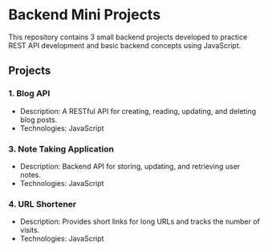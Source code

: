 # Backend Mini Projects

This repository contains 3 small backend projects developed to practice REST API development and basic backend concepts using JavaScript.

## Projects

### 1. Blog API
- Description: A RESTful API for creating, reading, updating, and deleting blog posts.
- Technologies: JavaScript

### 3. Note Taking Application
- Description: Backend API for storing, updating, and retrieving user notes.
- Technologies: JavaScript

### 4. URL Shortener
- Description: Provides short links for long URLs and tracks the number of visits.
- Technologies: JavaScript

